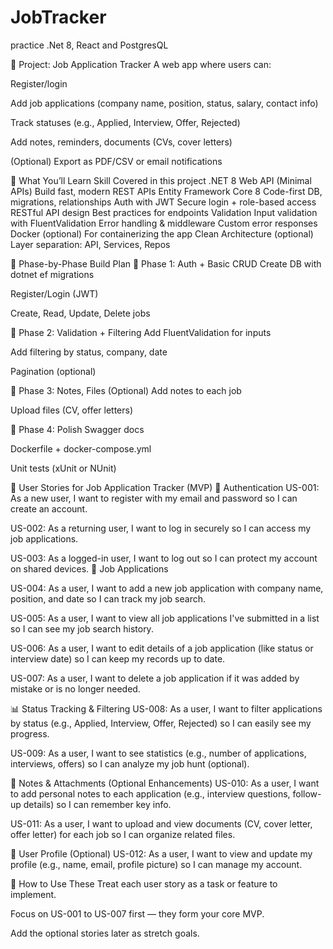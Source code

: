 # JobTracker
practice .Net 8, React and PostgresQL

🔧 Project: Job Application Tracker
A web app where users can:

Register/login

Add job applications (company name, position, status, salary, contact info)

Track statuses (e.g., Applied, Interview, Offer, Rejected)

Add notes, reminders, documents (CVs, cover letters)

(Optional) Export as PDF/CSV or email notifications


🧠 What You’ll Learn
Skill	Covered in this project
.NET 8 Web API (Minimal APIs)	Build fast, modern REST APIs
Entity Framework Core 8	Code-first DB, migrations, relationships
Auth with JWT	Secure login + role-based access
RESTful API design	Best practices for endpoints
Validation	Input validation with FluentValidation
Error handling & middleware	Custom error responses
Docker (optional)	For containerizing the app
Clean Architecture (optional)	Layer separation: API, Services, Repos

🌱 Phase-by-Phase Build Plan
🔹 Phase 1: Auth + Basic CRUD
Create DB with dotnet ef migrations

Register/Login (JWT)

Create, Read, Update, Delete jobs

🔹 Phase 2: Validation + Filtering
Add FluentValidation for inputs

Add filtering by status, company, date

Pagination (optional)

🔹 Phase 3: Notes, Files (Optional)
Add notes to each job

Upload files (CV, offer letters)

🔹 Phase 4: Polish
Swagger docs

Dockerfile + docker-compose.yml

Unit tests (xUnit or NUnit)

🧾 User Stories for Job Application Tracker (MVP)
🔐 Authentication
US-001: As a new user, I want to register with my email and password so I can create an account.

US-002: As a returning user, I want to log in securely so I can access my job applications.

US-003: As a logged-in user, I want to log out so I can protect my account on shared devices.
📄 Job Applications

US-004: As a user, I want to add a new job application with company name, position, and date so I can track my job search.

US-005: As a user, I want to view all job applications I've submitted in a list so I can see my job search history.

US-006: As a user, I want to edit details of a job application (like status or interview date) so I can keep my records up to date.

US-007: As a user, I want to delete a job application if it was added by mistake or is no longer needed.

📊 Status Tracking & Filtering
US-008: As a user, I want to filter applications by status (e.g., Applied, Interview, Offer, Rejected) so I can easily see my progress.

US-009: As a user, I want to see statistics (e.g., number of applications, interviews, offers) so I can analyze my job hunt (optional).

📝 Notes & Attachments (Optional Enhancements)
US-010: As a user, I want to add personal notes to each application (e.g., interview questions, follow-up details) so I can remember key info.

US-011: As a user, I want to upload and view documents (CV, cover letter, offer letter) for each job so I can organize related files.

👤 User Profile (Optional)
US-012: As a user, I want to view and update my profile (e.g., name, email, profile picture) so I can manage my account.

🧭 How to Use These
Treat each user story as a task or feature to implement.

Focus on US-001 to US-007 first — they form your core MVP.

Add the optional stories later as stretch goals.

